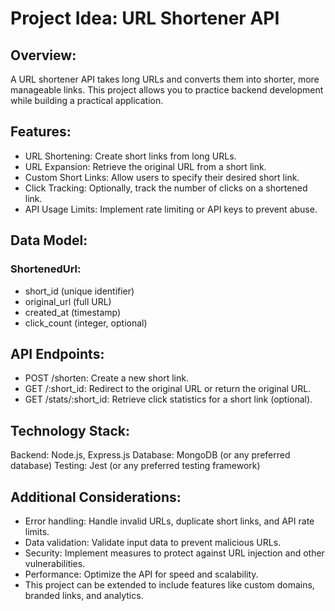 # Project Idea: URL Shortener API

## Overview:

A URL shortener API takes long URLs and converts them into shorter, more manageable links. This project allows you to practice backend development while building a practical application.

## Features:

- URL Shortening: Create short links from long URLs.
- URL Expansion: Retrieve the original URL from a short link.
- Custom Short Links: Allow users to specify their desired short link.
- Click Tracking: Optionally, track the number of clicks on a shortened link.
- API Usage Limits: Implement rate limiting or API keys to prevent abuse.

## Data Model:

### ShortenedUrl:

- short_id (unique identifier)
- original_url (full URL)
- created_at (timestamp)
- click_count (integer, optional)

## API Endpoints:

- POST /shorten: Create a new short link.
- GET /:short_id: Redirect to the original URL or return the original URL.
- GET /stats/:short_id: Retrieve click statistics for a short link (optional).

## Technology Stack:

Backend: Node.js, Express.js
Database: MongoDB (or any preferred database)
Testing: Jest (or any preferred testing framework)

## Additional Considerations:

- Error handling: Handle invalid URLs, duplicate short links, and API rate limits.
- Data validation: Validate input data to prevent malicious URLs.
- Security: Implement measures to protect against URL injection and other vulnerabilities.
- Performance: Optimize the API for speed and scalability.
- This project can be extended to include features like custom domains, branded links, and analytics.
